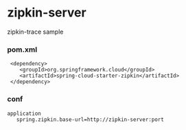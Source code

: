 zipkin-server  
==========================
zipkin-trace sample

### pom.xml
     <dependency>
        <groupId>org.springframework.cloud</groupId>
        <artifactId>spring-cloud-starter-zipkin</artifactId>
     </dependency>

### conf
    application
       spring.zipkin.base-url=http://zipkin-server:port

   